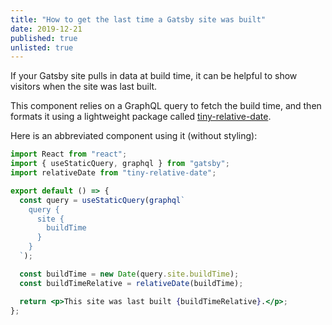 ```yaml
---
title: "How to get the last time a Gatsby site was built"
date: 2019-12-21
published: true
unlisted: true
---
```


If your Gatsby site pulls in data at build time, it can be helpful to show visitors when the site was last built.

This component relies on a GraphQL query to fetch the build time, and then formats it using a lightweight package called [tiny-relative-date](https://npm.im/tiny-relative-date).

Here is an abbreviated component using it (without styling):

```jsx
import React from "react";
import { useStaticQuery, graphql } from "gatsby";
import relativeDate from "tiny-relative-date";

export default () => {
  const query = useStaticQuery(graphql`
    query {
      site {
        buildTime
      }
    }
  `);

  const buildTime = new Date(query.site.buildTime);
  const buildTimeRelative = relativeDate(buildTime);

  return <p>This site was last built {buildTimeRelative}.</p>;
};
```
